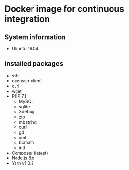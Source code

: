 # Docker image for continuous integration

## System information
  * Ubuntu 16.04

## Installed packages
  * ssh
  * openssh-client
  * curl
  * wget
  * PHP 7.1
    * MySQL
    * sqlite
    * Xdebug
    * zip
    * mbstring
    * curl
    * gd
    * xml
    * bcmath
    * intl
  * Composer (latest)
  * Node.js 8.x
  * Yarn v1.0.2

